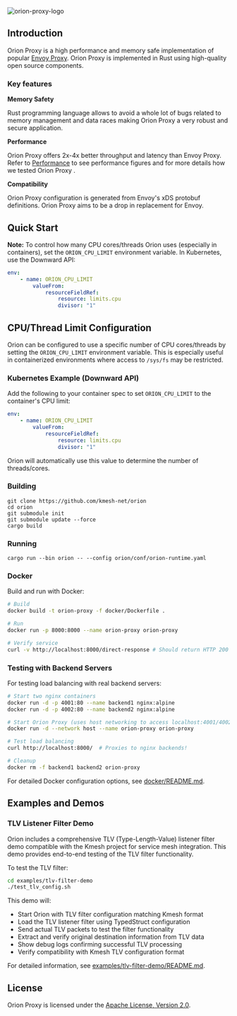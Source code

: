 <img src="docs/pics/logo/orion_proxy_logo.png" alt="orion-proxy-logo" style="zoom: 100%;" />

<!--
[![LICENSE](https://img.shields.io/github/license/kmesh-net/orion)](/LICENSE) [![codecov](https://codecov.io/gh/kmesh-net/kmesh/graph/badge.svg?token=0EGQ84FGDU)](https://img.shields.io/github/license/kmesh-net/orion) 
-->

## Introduction

Orion Proxy is a high performance and memory safe implementation of popular [Envoy Proxy](https://www.envoyproxy.io/). Orion Proxy is implemented in Rust using high-quality open source components. 

### Key features

**Memory Safety**

Rust programming language allows to avoid a whole lot of bugs related to memory management and data races making Orion Proxy a very robust and secure application.  


**Performance**

Orion Proxy offers 2x-4x better throughput and latency than Envoy Proxy. Refer to [Performance](docs/performance/performance.md) to see performance figures and for more details how we tested Orion Proxy .  


**Compatibility**

Orion Proxy configuration is generated from Envoy's xDS protobuf definitions. Orion Proxy aims to be a drop in replacement for Envoy.



## Quick Start

**Note:** To control how many CPU cores/threads Orion uses (especially in containers), set the `ORION_CPU_LIMIT` environment variable. In Kubernetes, use the Downward API:

```yaml
env:
    - name: ORION_CPU_LIMIT
        valueFrom:
            resourceFieldRef:
                resource: limits.cpu
                divisor: "1"
```

## CPU/Thread Limit Configuration

Orion can be configured to use a specific number of CPU cores/threads by setting the `ORION_CPU_LIMIT` environment variable. This is especially useful in containerized environments where access to `/sys/fs` may be restricted.

### Kubernetes Example (Downward API)

Add the following to your container spec to set `ORION_CPU_LIMIT` to the container's CPU limit:

```yaml
env:
    - name: ORION_CPU_LIMIT
        valueFrom:
            resourceFieldRef:
                resource: limits.cpu
                divisor: "1"
```

Orion will automatically use this value to determine the number of threads/cores.


### Building
```console
git clone https://github.com/kmesh-net/orion
cd orion
git submodule init
git submodule update --force
cargo build
```

### Running
```console
cargo run --bin orion -- --config orion/conf/orion-runtime.yaml
```

### Docker

Build and run with Docker:

```bash
# Build
docker build -t orion-proxy -f docker/Dockerfile .

# Run
docker run -p 8000:8000 --name orion-proxy orion-proxy

# Verify service
curl -v http://localhost:8000/direct-response # Should return HTTP 200 with "meow! 🐱"
```

### Testing with Backend Servers

For testing load balancing with real backend servers:

```bash
# Start two nginx containers
docker run -d -p 4001:80 --name backend1 nginx:alpine
docker run -d -p 4002:80 --name backend2 nginx:alpine

# Start Orion Proxy (uses host networking to access localhost:4001/4002)
docker run -d --network host --name orion-proxy orion-proxy

# Test load balancing
curl http://localhost:8000/  # Proxies to nginx backends!

# Cleanup
docker rm -f backend1 backend2 orion-proxy
```

For detailed Docker configuration options, see [docker/README.md](docker/README.md).

## Examples and Demos

### TLV Listener Filter Demo

Orion includes a comprehensive TLV (Type-Length-Value) listener filter demo compatible with the Kmesh project for service mesh integration. This demo provides end-to-end testing of the TLV filter functionality.

To test the TLV filter:

```bash
cd examples/tlv-filter-demo
./test_tlv_config.sh
```

This demo will:
- Start Orion with TLV filter configuration matching Kmesh format
- Load the TLV listener filter using TypedStruct configuration
- Send actual TLV packets to test the filter functionality
- Extract and verify original destination information from TLV data
- Show debug logs confirming successful TLV processing
- Verify compatibility with Kmesh TLV configuration format


For detailed information, see [examples/tlv-filter-demo/README.md](examples/tlv-filter-demo/README.md).

<!-- ## Contributing -->
<!-- If you're interested in being a contributor and want to get involved in developing Orion Proxy, please see [CONTRIBUTING](CONTRIBUTING.md) for more details on submitting patches and the contribution workflow. -->

## License

Orion Proxy is licensed under the
[Apache License, Version 2.0](./LICENSE).
